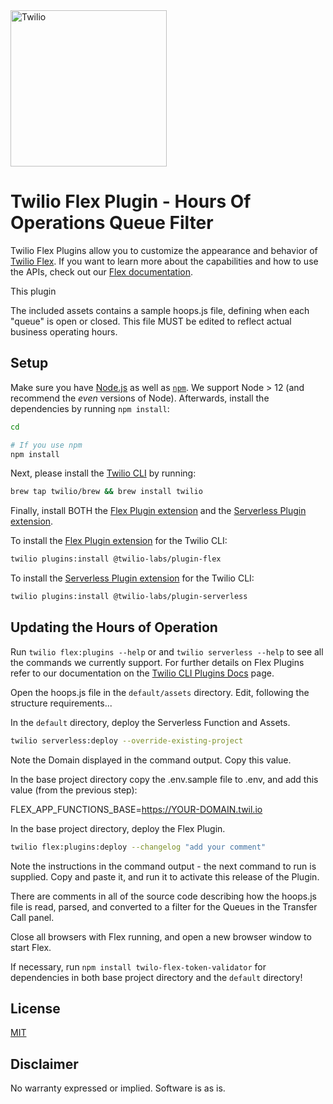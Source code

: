 <a  href="https://www.twilio.com">
<img  src="https://static0.twilio.com/marketing/bundles/marketing/img/logos/wordmark-red.svg"  alt="Twilio"  width="250"  />
</a>

# Twilio Flex Plugin - Hours Of Operations Queue Filter 

Twilio Flex Plugins allow you to customize the appearance and behavior of [Twilio Flex](https://www.twilio.com/flex). If you want to learn more about the capabilities and how to use the APIs, check out our [Flex documentation](https://www.twilio.com/docs/flex).

This plugin 

The included assets contains a sample hoops.js file, defining when each "queue" is open or closed.  This file MUST be edited to reflect actual business operating hours.

## Setup

Make sure you have [Node.js](https://nodejs.org) as well as [`npm`](https://npmjs.com). We support Node > 12 (and recommend the _even_ versions of Node). Afterwards, install the dependencies by running `npm install`:

```bash
cd 

# If you use npm
npm install
```

Next, please install the [Twilio CLI](https://www.twilio.com/docs/twilio-cli/quickstart) by running:

```bash
brew tap twilio/brew && brew install twilio
```

Finally, install BOTH the [Flex Plugin extension](https://www.twilio.com/docs/flex/developer/plugins/cli/install) and the [Serverless Plugin extension](https://www.twilio.com/docs/labs/serverless-toolkit).

To install the [Flex Plugin extension](https://www.twilio.com/docs/flex/developer/plugins/cli/install) for the Twilio CLI:

```bash
twilio plugins:install @twilio-labs/plugin-flex
```

To install the  [Serverless Plugin extension](https://www.twilio.com/docs/labs/serverless-toolkit) for the Twilio CLI:

```bash
twilio plugins:install @twilio-labs/plugin-serverless
```

## Updating the Hours of Operation

Run `twilio flex:plugins --help` or and `twilio serverless --help` to see all the commands we currently support. For further details on Flex Plugins refer to our documentation on the [Twilio CLI Plugins Docs](https://www.twilio.com/docs/twilio-cli/plugins) page.

Open the hoops.js file in the `default/assets` directory.  Edit, following the structure requirements...


In the `default` directory, deploy the Serverless Function and Assets.

```bash
twilio serverless:deploy --override-existing-project
```
Note the Domain displayed in the command output. Copy this value.

In the base project directory copy the .env.sample file to .env, and add this value (from the previous step):

FLEX_APP_FUNCTIONS_BASE=https://YOUR-DOMAIN.twil.io


In the base project directory, deploy the Flex Plugin.

```bash
twilio flex:plugins:deploy --changelog "add your comment"
```

Note the instructions in the command output - the next command to run is supplied.  Copy and paste it, and run it to activate this release of the Plugin.

There are comments in all of the source code describing how the hoops.js file is read, parsed, and converted to a filter for the Queues in the Transfer Call panel.

Close all browsers with Flex running, and open a new browser window to start Flex.

If necessary, run `npm install twilo-flex-token-validator` for dependencies in both base project directory and the `default` directory!

## License

[MIT](http://www.opensource.org/licenses/mit-license.html)

## Disclaimer

No warranty expressed or implied. Software is as is.
